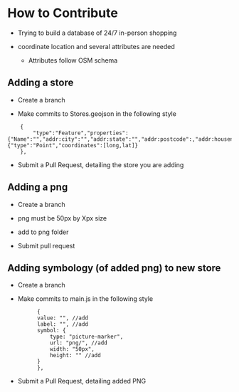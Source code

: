 # How to Contribute

- Trying to build a database of 24/7 in-person shopping

- coordinate location and several attributes are needed
    - Attributes follow OSM schema

## Adding a store
 
- Create a branch

- Make commits to Stores.geojson in the following style 

````
    {
        "type":"Feature","properties":{"Name":"","addr:city":"","addr:state":"","addr:postcode":,"addr:housenumber":,"addr:street":"","shop":""},"geometry":{"type":"Point","coordinates":[long,lat]}
    },
````

- Submit a Pull Request, detailing the store you are adding

## Adding a png

- Create a branch

- png must be 50px by Xpx size

- add to png folder

- Submit pull request

## Adding symbology (of added png) to new store

- Create a branch

- Make commits to main.js in the following style

            {
            value: "", //add
            label: "", //add
            symbol: {
                type: "picture-marker",
                url: "png/", //add
                width: "50px",
                height: "" //add 
            }
            },

- Submit a Pull Request, detailing added PNG